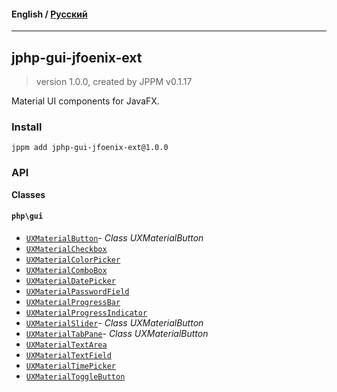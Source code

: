 #### **English** / [Русский](README.ru.md)

---

## jphp-gui-jfoenix-ext
> version 1.0.0, created by JPPM v0.1.17

Material UI components for JavaFX.

### Install
```
jppm add jphp-gui-jfoenix-ext@1.0.0
```

### API
**Classes**

#### `php\gui`

- [`UXMaterialButton`](https://github.com/jphp-compiler/jphp/blob/master/exts/jphp-gui-jfoenix-ext/api-docs/classes/php/gui/UXMaterialButton.md)- _Class UXMaterialButton_
- [`UXMaterialCheckbox`](https://github.com/jphp-compiler/jphp/blob/master/exts/jphp-gui-jfoenix-ext/api-docs/classes/php/gui/UXMaterialCheckbox.md)
- [`UXMaterialColorPicker`](https://github.com/jphp-compiler/jphp/blob/master/exts/jphp-gui-jfoenix-ext/api-docs/classes/php/gui/UXMaterialColorPicker.md)
- [`UXMaterialComboBox`](https://github.com/jphp-compiler/jphp/blob/master/exts/jphp-gui-jfoenix-ext/api-docs/classes/php/gui/UXMaterialComboBox.md)
- [`UXMaterialDatePicker`](https://github.com/jphp-compiler/jphp/blob/master/exts/jphp-gui-jfoenix-ext/api-docs/classes/php/gui/UXMaterialDatePicker.md)
- [`UXMaterialPasswordField`](https://github.com/jphp-compiler/jphp/blob/master/exts/jphp-gui-jfoenix-ext/api-docs/classes/php/gui/UXMaterialPasswordField.md)
- [`UXMaterialProgressBar`](https://github.com/jphp-compiler/jphp/blob/master/exts/jphp-gui-jfoenix-ext/api-docs/classes/php/gui/UXMaterialProgressBar.md)
- [`UXMaterialProgressIndicator`](https://github.com/jphp-compiler/jphp/blob/master/exts/jphp-gui-jfoenix-ext/api-docs/classes/php/gui/UXMaterialProgressIndicator.md)
- [`UXMaterialSlider`](https://github.com/jphp-compiler/jphp/blob/master/exts/jphp-gui-jfoenix-ext/api-docs/classes/php/gui/UXMaterialSlider.md)- _Class UXMaterialButton_
- [`UXMaterialTabPane`](https://github.com/jphp-compiler/jphp/blob/master/exts/jphp-gui-jfoenix-ext/api-docs/classes/php/gui/UXMaterialTabPane.md)- _Class UXMaterialButton_
- [`UXMaterialTextArea`](https://github.com/jphp-compiler/jphp/blob/master/exts/jphp-gui-jfoenix-ext/api-docs/classes/php/gui/UXMaterialTextArea.md)
- [`UXMaterialTextField`](https://github.com/jphp-compiler/jphp/blob/master/exts/jphp-gui-jfoenix-ext/api-docs/classes/php/gui/UXMaterialTextField.md)
- [`UXMaterialTimePicker`](https://github.com/jphp-compiler/jphp/blob/master/exts/jphp-gui-jfoenix-ext/api-docs/classes/php/gui/UXMaterialTimePicker.md)
- [`UXMaterialToggleButton`](https://github.com/jphp-compiler/jphp/blob/master/exts/jphp-gui-jfoenix-ext/api-docs/classes/php/gui/UXMaterialToggleButton.md)